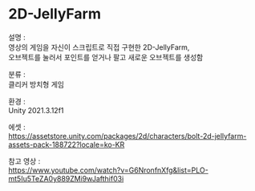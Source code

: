 # 2D-JellyFarm

설명 :   
영상의 게임을 자신이 스크립트로 직접 구현한 2D-JellyFarm,   
오브젝트를 눌러서 포인트를 얻거나 팔고 새로운 오브젝트를 생성함

분류 :   
클리커 방치형 게임

환경 :   
Unity 2021.3.12f1

에셋 :   
https://assetstore.unity.com/packages/2d/characters/bolt-2d-jellyfarm-assets-pack-188722?locale=ko-KR   

참고 영상 :   
https://www.youtube.com/watch?v=G6NronfnXfg&list=PLO-mt5Iu5TeZA0y889ZMi9wJafthif03i
